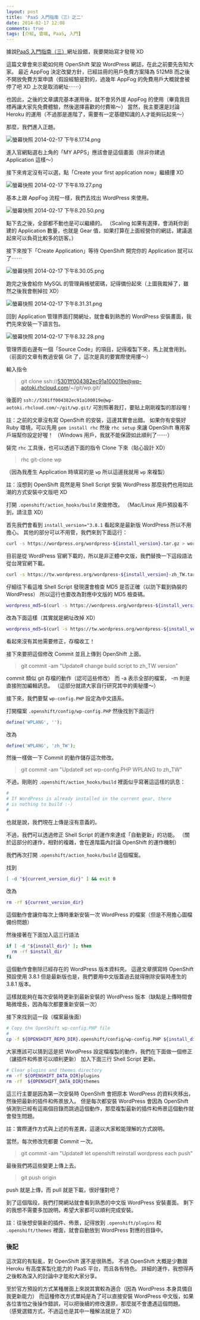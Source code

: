 ```yaml
---
layout: post
title: 'PaaS 入門指南（三）之二'
date: 2014-02-17 12:08
comments: true
tags: [介紹, 雲端, PaaS, 入門]
---
```

據說[PaaS 入門指南（三）](https://blog.frost.tw/posts/2014/02/04/getting-started-PaaS-3)網址設錯，我要開始寫才發現 XD

這篇文章會來示範如何用 OpenShift 架設 WordPress 網誌，在此之前要先告知大家。
最近 AppFog 決定改變方針，已經註冊的用戶免費方案降為 512MB 而之後不開放免費方案申請（假設經驗是對的，過幾年 AppFog 的免費用戶大概就會被停了吧 XD 上次是取消網址⋯⋯）

也因此，之後的文章講完基本運用後，就不會另外提 AppFog 的使用（畢竟我目標再讓大家先免費體驗，然後選擇喜歡的付費嘛～）
當然，我主要還是討論 Heroku 的運用（不過那是進階了，需要有一定基礎知識的人才能夠玩起來～）

那麼，我們進入正題。

<!-- more -->

![螢幕快照 2014-02-17 下午8.17.14.png](https://user-image.logdown.io/user/52/blog/52/post/179066/645f8alkQUOeeV3PVJj1_%E8%9E%A2%E5%B9%95%E5%BF%AB%E7%85%A7%202014-02-17%20%E4%B8%8B%E5%8D%888.17.14.png)

進入官網點選右上角的「MY APPS」應該會是這個畫面（除非你建過 Application 這樣～）

接下來肯定沒有可以選，點「Create your first application now」繼續摟 XD

![螢幕快照 2014-02-17 下午8.19.27.png](https://user-image.logdown.io/user/52/blog/52/post/179066/VMvgNN0ET2qRUOzPyKCR_%E8%9E%A2%E5%B9%95%E5%BF%AB%E7%85%A7%202014-02-17%20%E4%B8%8B%E5%8D%888.19.27.png)

基本上跟 AppFog 流程一樣，我們去找出 WordPress 來使用。

![螢幕快照 2014-02-17 下午8.20.50.png](https://user-image.logdown.io/user/52/blog/52/post/179066/UezeOxHQSfK25xE0kUva_%E8%9E%A2%E5%B9%95%E5%BF%AB%E7%85%A7%202014-02-17%20%E4%B8%8B%E5%8D%888.20.50.png)

點下去之後，全部都不動也是可以繼續的。
（Scaling 如果有選擇，會消耗你創建的 Application 數量，也就是 Gear 值，如果打算在上面經營你的網誌，建議選起來可以負荷比較多的訪客。）

接下來按下「Create Application」等待 OpenShift 開完你的 Application 就可以了⋯⋯

![螢幕快照 2014-02-17 下午8.30.05.png](https://user-image.logdown.io/user/52/blog/52/post/179066/cVFrLdNYTpKyYvt5YJo6_%E8%9E%A2%E5%B9%95%E5%BF%AB%E7%85%A7%202014-02-17%20%E4%B8%8B%E5%8D%888.30.05.png)

跑完之後會給你 MySQL 的管理員帳號密碼，記得備份起來（上圖我裁掉了，雖然之後我會刪掉拉 XD）

![螢幕快照 2014-02-17 下午8.31.31.png](https://user-image.logdown.io/user/52/blog/52/post/179066/B71hEB12TwKjbGn58iLg_%E8%9E%A2%E5%B9%95%E5%BF%AB%E7%85%A7%202014-02-17%20%E4%B8%8B%E5%8D%888.31.31.png)

回到 Application 管理界面打開網址，就會看到熟悉的 WordPress 安裝畫面，我們先來安裝一下語言包。

![螢幕快照 2014-02-17 下午8.32.28.png](https://user-image.logdown.io/user/52/blog/52/post/179066/Wvwlep1rSAOnsyYNWaKJ_%E8%9E%A2%E5%B9%95%E5%BF%AB%E7%85%A7%202014-02-17%20%E4%B8%8B%E5%8D%888.32.28.png)

管理界面右邊有一個「Source Code」的項目，記得複製下來，馬上就會用到。
（前面的文章有教過安裝 Git 了，這次是真的要實際使用摟～）

輸入指令
> git clone ssh://5301ff004382ec91a100019e@wp-aotoki.rhcloud.com/~/git/wp.git/

後面的 `ssh://5301ff004382ec91a100019e@wp-aotoki.rhcloud.com/~/git/wp.git/` 可別照著我打，要貼上剛剛複製的那段喔！

註：之前的文章沒有寫 OpenShift 的安裝，這邊其實會出錯。
如果你有安裝好 Ruby 環境，可以先用 `gem install rhc` 然後 `rhc setup` 來讓 OpenShift 專用客戶端幫你設定好喔！
（Windows 用戶，我就不能保證如此順利了⋯⋯）

裝完 `rhc` 工具後，也可以透過下面的指令 Clone 下來（貼心設計 XD）
> rhc git-clone wp

（因為我產生 Application 時填寫的是 `wp` 所以這邊我就用 `wp` 來複製）

註：沒想到 OpenShift 竟然是用 Shell Script 安裝 WordPress 那麼我們也用如此潮的方式安裝中文版吧 XD

打開 `.openshift/action_hooks/build` 來做修改。
（Mac/Linux 用戶預設看不到，請注意 XD）

首先我們會看到 `install_version="3.8.1` 看起來是最新版 WordPress 所以不用擔心。
其他的部分可以不用管，我們來到下面這行：

```sh
curl -s https://wordpress.org/wordpress-${install_version}.tar.gz > wordpress-${install_version}.tar.gz
```

目前是從 WordPress 官網下載的，所以是非正體中文版，我們替換一下這段語法從台灣官網下載。

```sh
curl -s https://tw.wordpress.org/wordpress-${install_version}-zh_TW.tar.gz > wordpress-${install_version}.tar.gz
```

仔細往下看這堆 Shell Script 發現還會檢查 MD5 是否正確（以防下載到偽裝的 WordPress）
所以這行也要改為對應中文版的 MD5 檢查碼。

```sh
wordpress_md5=$(curl -s https://wordpress.org/wordpress-${install_version}.tar.gz.md5)
```

改為下面這樣（其實就是網址改掉 XD）

```sh
wordpress_md5=$(curl -s https://tw.wordpress.org/wordpress-${install_version}-zh_TW.tar.gz.md5)
```

看起來沒有其他需要修正，存檔收工！

接下來要把這個修改 Commit 並且上傳到 OpenShift 上面。

> git commit -am "Update# change build script to zh_TW version"

commit 類似 git 存檔的動作（認可這些修改） 而 -a 表示全部的檔案， -m 則是直接附加編輯訊息。
（這部分就請大家自行研究其中的奧秘摟～）

接下來，我們要幫 `wp-config.PHP` 設定為中文語系。

打開檔案 `.openshift/config/wp-config.PHP` 然後找到下面這行

```PHP
define('WPLANG', '');
```

改為

```PHP
define('WPLANG', 'zh_TW');
```

然後一樣做一下 Commit 的動作儲存這次修改。

> git commit -am "Update# set wp-config.PHP WPLANG to zh_TW"

不過，剛剛的 `.openshift/action_hooks/build` 裡面似乎寫著這這樣的訊息：

```sh
#
# If WordPress is already installed in the current gear, there
# is nothing to build :-)
#
```

也就是說，我們現在上傳是沒有意義的。

不過，我們可以透過修正 Shell Script 的運作來達成「自動更新」的功能。
（關於這部分的運作，相對的複雜，會在進階篇內討論 OpenShift 的運作機制）

我們再次打開 `.openshift/action_hooks/build` 這個檔案。

找到
```sh
[ -d "${current_version_dir}" ] && exit 0
```

改為
``` sh
rm -rf ${current_version_dir}
```

這個動作會讓你每次上傳時重新安裝一次 WordPress 的檔案（但是不用擔心圖檔備份問題）

然後接著在下面加入這三行語法
```sh
if [ -d "${install_dir}" ]; then
  rm -rf $install_dir
fi
```

這個動作會刪除已經存在的 WordPress 版本資料夾。
這邊文章撰寫時 OpenShift 預設使用 3.8.1 但是最新版也是，我們要用中文版蓋過去就得刪除安裝時產生的 3.8.1 版本。

這樣就能夠在每次安裝時更新到最新安裝的 WordPress 版本（缺點是上傳時間會略微增長，因為每次都要重新安裝一次）

接下來找到這一段（檔案最後面）
```sh
# Copy the OpenShift wp-config.PHP file
#
cp -f ${OPENSHIFT_REPO_DIR}.openshift/config/wp-config.PHP ${install_dir}/wp-config.PHP
```

大家應該可以猜到這是把 WordPress 設定檔複製的動作，我們在下面做一個修正（讓插件和佈景可以順利更新）
加入下面三行 Shell Script 更新。

```sh
# Clear plugins and themes directory
rm -rf ${OPENSHIFT_DATA_DIR}plugins
rm -rf  ${OPENSHIFT_DATA_DIR}themes
```

這三行主要是因為第一次安裝時 OpenShift 會把原本 WordPress 的資料夾移出，然後把最新的插件和佈景放入。
但是每次都安裝 WordPress 會因為 OpenShift 偵測到已經有這兩個目錄而跳過這個動作，那麼複製最新的插件和佈景這個動作就會發生問題。

註：實際運作方式與上述的有差異，這邊以大家較能理解的方式說明。

當然，每次修改完都要 Commit 一次。
> git commit -am "Update# let openshift reinstall wordpress each push"

最後我們將這些變更上傳上去。

> git push origin

push 就是上傳，而 pull 就是下載，很好懂對吧？

到了這個階段，我們打開網站就會看到熟悉的中文版 WordPress 安裝畫面。
剩下的我想不需要多加說明，希望大家都可以順利完成安裝。

註：往後想安裝新的插件、佈景，記得放到 `.openshift/plugins` 和 `.openshift/themes` 裡面，就會自動放到 WordPress 對應的目錄中。

### 後記

這次寫的有點亂，對 OpenShift 還不是很熟悉。
不過 OpenShift 大概是少數跟 Heroku 有高度客製化能力的 PaaS 平台，而且各有特色。
詳細的運作，我想得再之後較為深入的討論中才能和大家分享。

至於官方預設的方式某種層面上來說其實較為適合（因為 WordPress 本身具備自我更新能力）
而這種修改方式單純是為了可以直接安裝 WordPress 中文版，如果各位害怕之後操作錯誤，可以把後續的修改還原，那麼就不會遭遇這個問題。
（感覺選錯方式，不過這也是其中一種解法就是了 XD）
